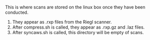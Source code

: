 This is where scans are stored on the linux box once they have been conducted.

1.  They appear as .rxp files from the Riegl scanner.
2.  After compress.sh is called, they appear as .rxp.gz and .laz files.
3.  After syncaws.sh is called, this directory will be empty of scans.
